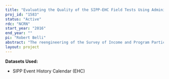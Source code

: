 ```yaml
---
title: "Evaluating the Quality of the SIPP-EHC Field Tests Using Administrative Records and Paradata"
proj_id: "1583"
status: "Active"
rdc: "NCRN"
start_year: "2016"
end_year: ""
pi: "Robert Belli"
abstract: "The reengineering of the Survey of Income and Program Participation (SIPP) yielded a variety of innovations in the data collection, including the introduction of the Event History Calendar (EHC) method, the collection of paradata/auxiliary data, and dependent interviewing. Using the SIPP‐EHC field tests, this research project involves two research objectives. First, the research project will delve into the respondent retrieval processes by parsing the audit trails generated during EHC. Second, the research project will make significant use of paradata/auxiliary data (e.g., audit trails, contact history, sampling frame information) in order to identify data quality indicators and imputation variables."
layout: project
---
```


**Datasets Used:**

  - SIPP Event History Calendar (EHC) 

